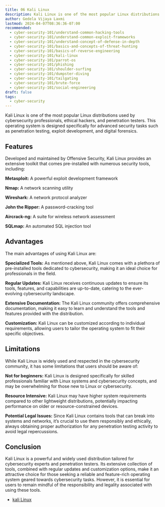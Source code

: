 ```yaml
---
title: 06 Kali Linux
description: Kali Linux is one of the most popular Linux distributions used by cybersecurity professionals, ethical hackers, and penetration testers.
author: Gedela Vijaya Laxmi
lastmod: 2024-04-07T08:36:36-07:00
recommended:
  - cyber-security-101/understand-common-hacking-tools
  - cyber-security-101/understand-common-exploit-frameworks
  - cyber-security-101/understand-concept-of-defense-in-depth
  - cyber-security-101/basics-and-concepts-of-threat-hunting
  - cyber-security-101/basics-of-reverse-engineering
  - cyber-security-101/kali-linux
  - cyber-security-101/parrot-os
  - cyber-security-101/phishing
  - cyber-security-101/shoulder-surfing
  - cyber-security-101/dumpster-diving
  - cyber-security-101/tailgating
  - cyber-security-101/brute-force
  - cyber-security-101/social-engineering
draft: false
tags:
  - cyber-security
---
```


Kali Linux is one of the most popular Linux distributions used by cybersecurity professionals, ethical hackers, and penetration testers. This operating system is designed specifically for advanced security tasks such as penetration testing, exploit development, and digital forensics.

## Features

Developed and maintained by Offensive Security, Kali Linux provides an extensive toolkit that comes pre-installed with numerous security tools, including:

**Metasploit:** A powerful exploit development framework

**Nmap:** A network scanning utility

**Wireshark:** A network protocol analyzer

**John the Ripper:** A password-cracking tool

**Aircrack-ng:** A suite for wireless network assessment

**SQLmap:** An automated SQL injection tool

## Advantages

The main advantages of using Kali Linux are:

**Specialized Tools:** As mentioned above, Kali Linux comes with a plethora of pre-installed tools dedicated to cybersecurity, making it an ideal choice for professionals in the field.

**Regular Updates:** Kali Linux receives continuous updates to ensure its tools, features, and capabilities are up-to-date, catering to the ever-evolving cybersecurity landscape.

**Extensive Documentation:**  The Kali Linux community offers comprehensive documentation, making it easy to learn and understand the tools and features provided with the distribution.

**Customization:** Kali Linux can be customized according to individual requirements, allowing users to tailor the operating system to fit their specific objectives.

## Limitations

While Kali Linux is widely used and respected in the cybersecurity community, it has some limitations that users should be aware of:

**Not for beginners:** Kali Linux is designed specifically for skilled professionals familiar with Linux systems and cybersecurity concepts, and may be overwhelming for those new to Linux or cybersecurity.

**Resource Intensive:** Kali Linux may have higher system requirements compared to other lightweight distributions, potentially impacting performance on older or resource-constrained devices.

**Potential Legal Issues:** Since Kali Linux contains tools that can break into systems and networks, it’s crucial to use them responsibly and ethically, always obtaining proper authorization for any penetration testing activity to avoid legal repercussions.

## Conclusion

Kali Linux is a powerful and widely used distribution tailored for cybersecurity experts and penetration testers. Its extensive collection of tools, combined with regular updates and customization options, make it an attractive choice for those seeking a reliable and feature-rich operating system geared towards cybersecurity tasks. However, it is essential for users to remain mindful of the responsibility and legality associated with using these tools.

* [kali Linux](https://www.kali.org/)

